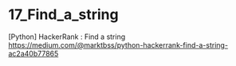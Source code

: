 # 17_Find_a_string
[Python] HackerRank : Find a string
https://medium.com/@marktbss/python-hackerrank-find-a-string-ac2a40b77865
